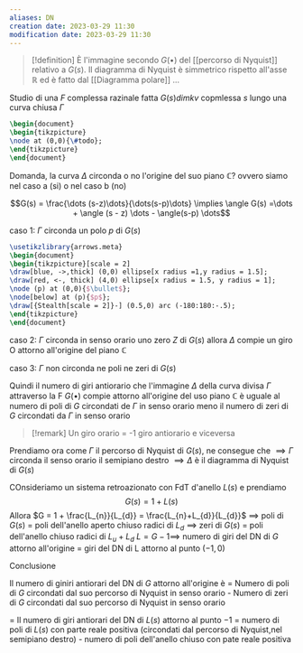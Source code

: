 ```yaml
---
aliases: DN
creation date: 2023-03-29 11:30
modification date: 2023-03-29 11:30
---
```


> [!definition]
> È l'immagine secondo $G(\bullet)$ del [[percorso di Nyquist]] relativo a $G(s)$.
> Il diagramma di Nyquist è simmetrico rispetto all'asse $\mathbb{R}$ ed è fatto dal [[Diagramma polare]] ...



Studio di una $F$ complessa razinale fatta $G(s) di mkv$ copmlessa $s$ lungo una curva chiusa $\Gamma$
```tikz
\begin{document}
\begin{tikzpicture}
\node at (0,0){\#todo};
\end{tikzpicture}
\end{document}
```
Domanda, la curva $\Delta$ circonda o no l'origine del suo piano $\mathbb{C}$? ovvero siamo nel caso a (si) o nel caso b (no)

$$G(s) = \frac{\dots (s-z)\dots}{\dots(s-p)\dots} \implies \angle G(s) =\dots + \angle (s - z) \dots - \angle(s-p) \dots$$

caso 1: $\Gamma$ circonda un polo $p$ di $G(s)$

```tikz
\usetikzlibrary{arrows.meta}
\begin{document}
\begin{tikzpicture}[scale = 2]
\draw[blue, ->,thick] (0,0) ellipse[x radius =1,y radius = 1.5];
\draw[red, <-, thick] (4,0) ellipse[x radius = 1.5, y radius = 1];
\node (p) at (0,0){$\bullet$};
\node[below] at (p){$p$};
\draw[{Stealth[scale = 2]}-] (0.5,0) arc (-180:180:-.5); 
\end{tikzpicture}
\end{document}
```
caso 2: $\Gamma$ circonda in senso orario uno zero $Z$ di $G(s)$ allora $\Delta$ compie un giro O attorno all'origine del piano $\mathbb{C}$

caso 3: $\Gamma$ non circonda ne poli ne zeri di $G(s)$

Quindi il numero di giri antiorario che l'immagine $\Delta$ della curva divisa $\Gamma$ attraverso la F $G(\bullet)$
compie attorno all'origine del uso piano $\mathbb{C}$ è uguale al numero di poli di $G$ circondati de $\Gamma$ in senso orario meno il numero di zeri di $G$ circondati da $\Gamma$ in senso orario


>[!remark]
>Un giro orario = -1 giro antiorario e viceversa


Prendiamo ora come $\Gamma$ il percorso di Nyquist di $G(s)$, ne consegue che
$\implies\Gamma$ circonda il senso orario il semipiano destro
$\implies \Delta$ è il diagramma di Nyquist di $G(s)$

COnsideriamo un sistema retroazionato con FdT d'anello $L(s)$ e prendiamo
$$
G(s) = 1 + L(s)
$$
Allora $G = 1 + \frac{L_{n}}{L_{d}} = \frac{L_{n}+L_{d}}{L_{d}}$
$\implies$ poli di $G(s)$ = poli dell'anello aperto chiuso radici di $L_d$
$\implies$ zeri di $G(s)$ = poli dell'anello chiuso radici di $L_u + L_d$
$L = G - 1\implies$ numero di giri del DN di $G$ attorno all'origine = giri del DN di L attorno al punto $(-1,0)$

Conclusione

Il numero di giniri antiorari del DN di $G$ attorno all'origine è
= Numero di poli di $G$ circondati dal suo percorso di Nyquist in senso orario - Numero di zeri di $G$ circondati dal suo percorso di Nyquist in senso orario



= Il numero di giri antiorari del DN di $L(s)$ attorno al punto $-1$
= numero di poli di $L(s)$ con parte reale positiva (circondati dal percorso di Nyquist,nel semipiano destro) - numero di poli dell'anello chiuso con pate reale positiva